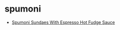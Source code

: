 # spumoni

 * [Spumoni Sundaes With Espresso Hot Fudge Sauce](index/s/spumoni-sundaes-with-espresso-hot-fudge-sauce-359795.json)
